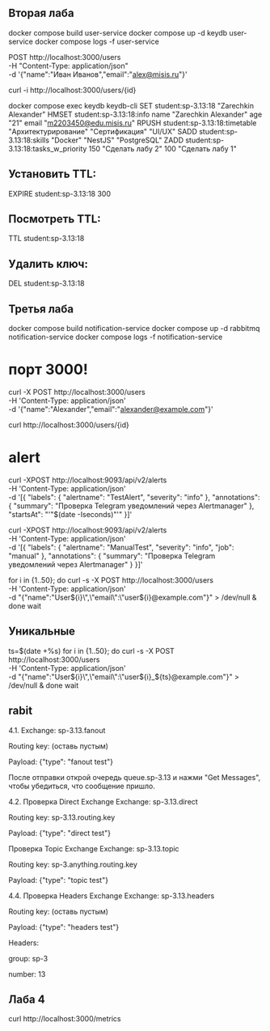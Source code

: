 ## Вторая лаба

docker compose build user-service
docker compose up -d keydb user-service
docker compose logs -f user-service

POST http://localhost:3000/users \
  -H "Content-Type: application/json" \
  -d '{"name":"Иван Иванов","email":"alex@misis.ru"}'

curl -i http://localhost:3000/users/{id}

docker compose exec keydb keydb-cli
SET student:sp-3.13:18 "Zarechkin Alexander"
HMSET student:sp-3.13:18:info name "Zarechkin Alexander" age "21" email "m2203450@edu.misis.ru"
RPUSH student:sp-3.13:18:timetable "Архитектурирование" "Сертификация" "UI/UX"
SADD student:sp-3.13:18:skills "Docker" "NestJS" "PostgreSQL"
ZADD student:sp-3.13:18:tasks_w_priority 150 "Сделать лабу 2" 100 "Сделать лабу 1"


## Установить TTL:
EXPIRE student:sp-3.13:18 300
## Посмотреть TTL:
TTL student:sp-3.13:18
## Удалить ключ:
DEL student:sp-3.13:18



## Третья лаба
docker compose build notification-service
docker compose up -d rabbitmq notification-service
docker compose logs -f notification-service

# порт 3000!
curl -X POST http://localhost:3000/users \
     -H 'Content-Type: application/json' \
     -d '{"name":"Alexander","email":"alexander@example.com"}'

curl http://localhost:3000/users/{id}



# alert
curl -XPOST http://localhost:9093/api/v2/alerts \
  -H 'Content-Type: application/json' \
  -d '[{
        "labels": {
          "alertname": "TestAlert",
          "severity": "info"
        },
        "annotations": {
          "summary": "Проверка Telegram уведомлений через Alertmanager"
        },
        "startsAt": "'"$(date -Iseconds)"'"
      }]'



curl -XPOST http://localhost:9093/api/v2/alerts \
  -H 'Content-Type: application/json' \
  -d '[{
        "labels": {
          "alertname": "ManualTest",
          "severity": "info",
          "job": "manual"
        },
        "annotations": {
          "summary": "Проверка Telegram уведомлений через Alertmanager"
        }
      }]'



for i in {1..50}; do
  curl -s -X POST http://localhost:3000/users \
    -H 'Content-Type: application/json' \
    -d "{\"name\":\"User${i}\",\"email\":\"user${i}@example.com\"}" > /dev/null &
done
wait


## Уникальные
ts=$(date +%s)
for i in {1..50}; do
  curl -s -X POST http://localhost:3000/users \
    -H 'Content-Type: application/json' \
    -d "{\"name\":\"User${i}\",\"email\":\"user${i}_${ts}@example.com\"}" > /dev/null &
done
wait




## rabit
4.1. 
Exchange: sp-3.13.fanout

Routing key: (оставь пустым)

Payload: {"type": "fanout test"}

После отправки открой очередь queue.sp-3.13 и нажми "Get Messages", чтобы убедиться, что сообщение пришло.

4.2. Проверка Direct Exchange
Exchange: sp-3.13.direct

Routing key: sp-3.13.routing.key

Payload: {"type": "direct test"}


Проверка Topic Exchange
Exchange: sp-3.13.topic

Routing key: sp-3.anything.routing.key

Payload: {"type": "topic test"}



4.4. Проверка Headers Exchange
Exchange: sp-3.13.headers

Routing key: (оставь пустым)

Payload: {"type": "headers test"}

Headers:

group: sp-3

number: 13


## Лаба 4

curl http://localhost:3000/metrics
